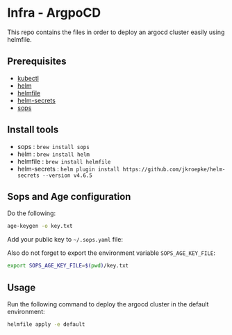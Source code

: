 # Infra - ArgpoCD

This repo contains the files in order to deploy an argocd cluster easily using helmfile.

## Prerequisites

- [kubectl](https://kubernetes.io/docs/tasks/tools/)
- [helm](https://helm.sh/docs/intro/install/)
- [helmfile](https://github.com/roboll/helmfile)
- [helm-secrets](https://github.com/jkroepke/helm-secrets)
- [sops](https://github.com/mozilla/sops)

## Install tools

- sops : `brew install sops`
- helm : `brew install helm`
- helmfile : `brew install helmfile`
- helm-secrets : `helm plugin install https://github.com/jkroepke/helm-secrets --version v4.6.5`

## Sops and Age configuration

Do the following:

```bash
age-keygen -o key.txt
```

Add your public key to `~/.sops.yaml` file:

Also do not forget to export the environment variable `SOPS_AGE_KEY_FILE`:

```bash
export SOPS_AGE_KEY_FILE=$(pwd)/key.txt
```

## Usage

Run the following command to deploy the argocd cluster in the default environment:

```bash
helmfile apply -e default
```
